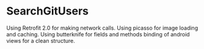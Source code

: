 # SearchGitUsers
Using Retrofit 2.0 for making network calls.
Using picasso for image loading and caching.
Using butterknife for fields and methods binding of android views for a clean structure.
